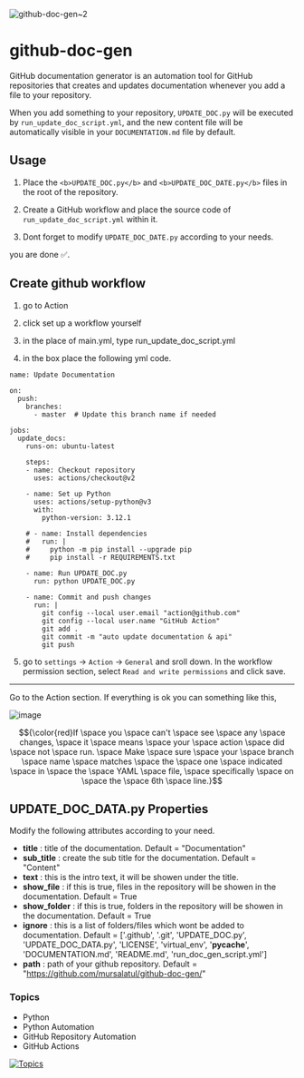 ![github-doc-gen~2](https://github.com/mursalatul/github-doc-gen/assets/79168756/68b11f2d-644e-49e1-8d45-1e118b7cf602)
# github-doc-gen

GitHub documentation generator is an automation tool for GitHub repositories that creates and updates documentation whenever you add a file to your repository.

When you add something to your repository, `UPDATE_DOC.py` will be executed by `run_update_doc_script.yml`, and the new content file will be automatically visible in your `DOCUMENTATION.md` file by default.


## Usage

1. Place the `<b>UPDATE_DOC.py</b>` and `<b>UPDATE_DOC_DATE.py</b>` files in the root of the repository.

2. Create a GitHub workflow and place the source code of `run_update_doc_script.yml` within it.

3. Dont forget to modify `UPDATE_DOC_DATE.py` according to your needs.

you are done ✅.

## Create github workflow

1. go to Action

2. click  set up a workflow yourself

3. in  the place of main.yml, type run_update_doc_script.yml

4. in the box place the following yml code.
```
name: Update Documentation

on:
  push:
    branches:
      - master  # Update this branch name if needed

jobs:
  update_docs:
    runs-on: ubuntu-latest

    steps:
    - name: Checkout repository
      uses: actions/checkout@v2

    - name: Set up Python
      uses: actions/setup-python@v3
      with:
        python-version: 3.12.1

    # - name: Install dependencies
    #   run: |
    #     python -m pip install --upgrade pip
    #     pip install -r REQUIREMENTS.txt

    - name: Run UPDATE_DOC.py
      run: python UPDATE_DOC.py

    - name: Commit and push changes
      run: |
        git config --local user.email "action@github.com"
        git config --local user.name "GitHub Action"
        git add .
        git commit -m "auto update documentation & api"
        git push
```
5. go to `settings` -> `Action` -> `General` and sroll down. In the workflow permission section, select `Read and write permissions` and click save.
<hr>

Go to the Action section. If everything is ok you can something like this,

![image](https://github.com/mursalatul/github-doc-gen/assets/79168756/62e8f4d8-46d4-4427-986f-337e2e19715f)


$${\color{red}If \space you \space can't \space see \space any \space changes, \space it \space means \space your \space action \space did \space not \space run. \space Make \space sure \space your \space branch \space name \space matches \space the \space one \space indicated \space in \space the \space YAML \space file, \space specifically \space on \space the \space 6th \space line.}$$

## UPDATE_DOC_DATA.py Properties

Modify the following attributes according to your need.

- **title** : title of the documentation. Default = "Documentation"
- **sub_title** : create the sub title for the documentation. Default = "Content"
- **text** : this is the intro text, it will be showen under the title.
- **show_file** : if this is true, files in the repository will be showen in the documentation. Default = True
- **show_folder** : if this is true, folders in the repository will be showen in the documentation. Default = True
- **ignore** : this is a list of folders/files which wont be added to documentation. Default = ['.github', '.git', 'UPDATE_DOC.py', 'UPDATE_DOC_DATA.py', 'LICENSE', 'virtual_env', '__pycache__', 'DOCUMENTATION.md', 'README.md', 'run_doc_gen_script.yml']
- **path** : path of your github repository. Default = "https://github.com/mursalatul/github-doc-gen/"


### Topics

- Python
- Python Automation
- GitHub Repository Automation
- GitHub Actions

[![Topics](https://img.shields.io/badge/Topics-Python%20%7C%20Automation%20%7C%20GitHub-brightgreen)](https://github.com/mursalatul/github-doc-gen/)
